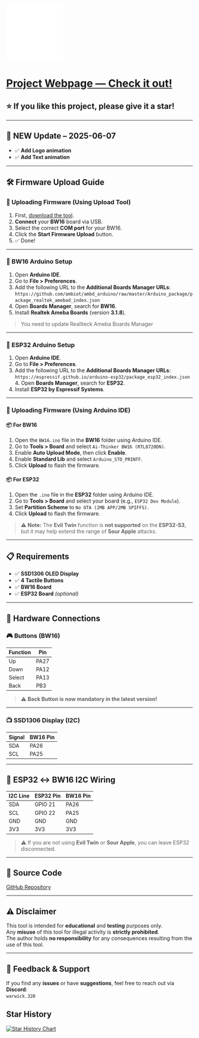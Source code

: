 ![logo](img/LOGO_ONLY_SMALL.png)
# [Project Webpage — Check it out!](https://warwick320.github.io/NovaX-5G-RTL8720dn-Bw16-Deauther/)
## ⭐ If you like this project, please give it a star!

---

## 🚀 NEW Update – 2025-06-07

- ✅ **Add Logo animation**
- ✅ **Add Text animation**


---

## 🛠 Firmware Upload Guide

### 🔹 Uploading Firmware (Using Upload Tool)

1. First, [download the tool](https://github.com/warwick320/NovaX-5G-RTL8720dn-Bw16-Deauther/releases/tag/ImageTool_v2).
2. **Connect** your **BW16** board via USB.
3. Select the correct **COM port** for your BW16.
4. Click the **Start Firmware Upload** button.
5. ✅ Done!

---

### 🔹 BW16 Arduino Setup

1. Open **Arduino IDE**.
2. Go to **File > Preferences**.
3. Add the following URL to the **Additional Boards Manager URLs**: `https://github.com/ambiot/ambd_arduino/raw/master/Arduino_package/package_realtek_amebad_index.json`
4. Open **Boards Manager**, search for **BW16**.
5. Install **Realtek Ameba Boards** (version **3.1.8**).
> You need to update Reallteck Ameba Boards Manager
---

### 🔹 ESP32 Arduino Setup

1. Open **Arduino IDE**.
2. Go to **File > Preferences**.
3. Add the following URL to the **Additional Boards Manager URLs**: `https://espressif.github.io/arduino-esp32/package_esp32_index.json`
   4. Open **Boards Manager**, search for **ESP32**.
5. Install **ESP32 by Espressif Systems**.

---

### 🔹 Uploading Firmware (Using Arduino IDE)

#### 📦 For BW16

1. Open the `BW16.ino` file in the **BW16** folder using Arduino IDE.
2. Go to **Tools > Board** and select `Ai-Thinker BW16 (RTL8720DN)`.
3. Enable **Auto Upload Mode**, then click **Enable**.
4. Enable **Standard Lib** and select `Arduino_STD_PRINTF`.
5. Click **Upload** to flash the firmware.

#### 📦 For ESP32

1. Open the `.ino` file in the **ESP32** folder using Arduino IDE.
2. Go to **Tools > Board** and select your board (e.g., `ESP32 Dev Module`).
3. Set **Partition Scheme** to `No OTA (2MB APP/2MB SPIFFS)`.
4. Click **Upload** to flash the firmware.

> ⚠️ **Note:** The **Evil Twin** function is **not supported** on the **ESP32-S3**,  
> but it may help extend the range of **Sour Apple** attacks.

---

## 📋 Requirements

- ✅ **SSD1306 OLED Display**  
- ✅ **4 Tactile Buttons**  
- ✅ **BW16 Board**  
- ✅ **ESP32 Board** *(optional)*

---

## 🔌 Hardware Connections

### 🎮 Buttons (BW16)

| Function | Pin  |
|----------|------|
| Up       | PA27 |
| Down     | PA12 |
| Select   | PA13 |
| Back     | PB3  |

> ⚠️ **Back Button is now mandatory in the latest version!**

---

### 📺 SSD1306 Display (I2C)

| Signal | BW16 Pin |
|--------|----------|
| SDA    | PA26     |
| SCL    | PA25     |

---

## 🔁 ESP32 ↔ BW16 I2C Wiring

| I2C Line | ESP32 Pin | BW16 Pin |
|----------|------------|-----------|
| SDA      | GPIO 21    | PA26      |
| SCL      | GPIO 22    | PA25      |
| GND      | GND        | GND       |
| 3V3      | 3V3        | 3V3       |

> ⚠️ If you are not using **Evil Twin** or **Sour Apple**, you can leave ESP32 disconnected.

---

## 📂 Source Code

[GitHub Repository](https://github.com/tesa-klebeband/RTL8720dn-Deauther)

---

## ⚠️ Disclaimer

This tool is intended for **educational** and **testing** purposes only.  
Any **misuse** of this tool for illegal activity is **strictly prohibited**.  
The author holds **no responsibility** for any consequences resulting from the use of this tool.

---

## 💬 Feedback & Support

If you find any **issues** or have **suggestions**, feel free to reach out via **Discord**:  
`warwick.320`

## Star History

<a href="https://www.star-history.com/#warwick320/NovaX-5G-RTL8720dn-Bw16-Deauther&Date">
 <picture>
   <source media="(prefers-color-scheme: dark)" srcset="https://api.star-history.com/svg?repos=warwick320/NovaX-5G-RTL8720dn-Bw16-Deauther&type=Date&theme=dark" />
   <source media="(prefers-color-scheme: light)" srcset="https://api.star-history.com/svg?repos=warwick320/NovaX-5G-RTL8720dn-Bw16-Deauther&type=Date" />
   <img alt="Star History Chart" src="https://api.star-history.com/svg?repos=warwick320/NovaX-5G-RTL8720dn-Bw16-Deauther&type=Date" />
 </picture>
</a>
